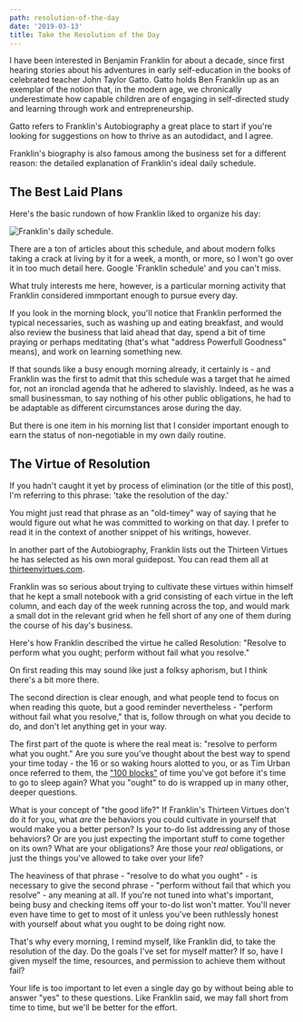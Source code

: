 ```yaml
---
path: resolution-of-the-day
date: '2019-03-13'
title: Take the Resolution of the Day
---
```

I have been interested in Benjamin Franklin for about a decade, since first hearing stories about his adventures in early self-education in the books of celebrated teacher John Taylor Gatto. Gatto holds Ben Franklin up as an exemplar of the notion that, in the modern age, we chronically underestimate how capable children are of engaging in self-directed study and learning through work and entrepreneurship.

Gatto refers to Franklin's Autobiography a great place to start if you're looking for suggestions on how to thrive as an autodidact, and I agree.

Franklin's biography is also famous among the business set for a different reason: the detailed explanation of Franklin's ideal daily schedule.

## The Best Laid Plans

Here's the basic rundown of how Franklin liked to organize his day:

![Franklin's daily schedule.](/assets/franklin_sched.png)

There are a ton of articles about this schedule, and about modern folks taking a crack at living by it for a week, a month, or more, so I won't go over it in too much detail here. Google 'Franklin schedule' and you can't miss.

What truly interests me here, however, is a particular morning activity that Franklin considered immportant enough to pursue every day.

If you look in the morning block, you'll notice that Franklin performed the typical necessaries, such as washing up and eating breakfast, and would also review the business that laid ahead that day, spend a bit of time praying or perhaps meditating (that's what "address Powerfull Goodness" means), and work on learning something new.

If that sounds like a busy enough morning already, it certainly is - and Franklin was the first to admit that this schedule was a target that he aimed for, not an ironclad agenda that he adhered to slavishly. Indeed, as he was a small businessman, to say nothing of his other public obligations, he had to be adaptable as different circumstances arose during the day. 

But there is one item in his morning list that I consider important enough to earn the status of non-negotiable in my own daily routine.

## The Virtue of Resolution

If you hadn't caught it yet by process of elimination (or the title of this post), I'm referring to this phrase: 'take the resolution of the day.'

You might just read that phrase as an "old-timey" way of saying that he would figure out what he was committed to working on that day. I prefer to read it in the context of another snippet of his writings, however.

In another part of the Autobiography, Franklin lists out the Thirteen Virtues he has selected as his own moral guidepost. You can read them all at [thirteenvirtues.com](http://www.thirteenvirtues.com).

Franklin was so serious about trying to cultivate these virtues within himself that he kept a small notebook with a grid consisting of each virtue in the left column, and each day of the week running across the top, and would mark a small dot in the relevant grid when he fell short of any one of them during the course of his day's business.

Here's how Franklin described the virtue he called Resolution: "Resolve to perform what you ought; perform without fail what you resolve."

On first reading this may sound like just a folksy aphorism, but I think there's a bit more there. 

The second direction is clear enough, and what people tend to focus on when reading this quote, but a good reminder nevertheless - "perform without fail what you resolve," that is, follow through on what you decide to do, and don't let anything get in your way.

The first part of the quote is where the real meat is: "resolve to perform what you ought." Are you sure you've thought about the best way to spend your time today - the 16 or so waking hours alotted to you, or as Tim Urban once referred to them, the ["100 blocks"](https://waitbutwhy.com/2016/10/100-blocks-day.html) of time you've got before it's time to go to sleep again? What you "ought" to do is wrapped up in many other, deeper questions.

What is your concept of "the good life?" If Franklin's Thirteen Virtues don't do it for you, what _are_ the behaviors you could cultivate in yourself that would make you a better person? Is your to-do list addressing any of those behaviors? Or are you just expecting the important stuff to come together on its own? What are your obligations? Are those your _real_ obligations, or just the things you've allowed to take over your life?

The heaviness of that phrase - "resolve to do what you ought" - is necessary to give the second phrase - "perform without fail that which you resolve" - any meaning at all. If you're not tuned into what's important, being busy and checking items off your to-do list won't matter. You'll never even have time to get to most of it unless you've been ruthlessly honest with yourself about what you ought to be doing right now.

That's why every morning, I remind myself, like Franklin did, to take the resolution of the day. Do the goals I've set for myself matter? If so, have I given myself the time, resources, and permission to achieve them without fail?

Your life is too important to let even a single day go by without being able to answer "yes" to these questions. Like Franklin said, we may fall short from time to time, but we'll be better for the effort.


